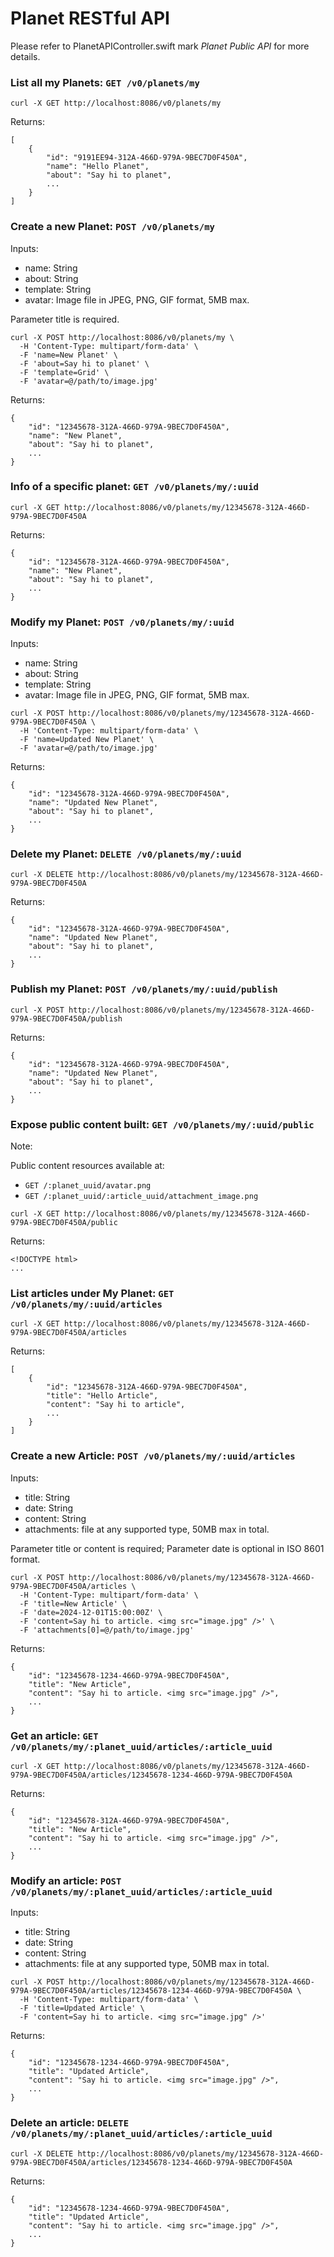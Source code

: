 # Planet RESTful API

Please refer to PlanetAPIController.swift mark *Planet Public API* for more details.

### List all my Planets: ```GET /v0/planets/my```
```
curl -X GET http://localhost:8086/v0/planets/my
```
Returns:
```
[
    {
        "id": "9191EE94-312A-466D-979A-9BEC7D0F450A",
        "name": "Hello Planet",
        "about": "Say hi to planet",
        ...
    }
]
```

### Create a new Planet: ```POST /v0/planets/my```

Inputs:
- name: String
- about: String
- template: String
- avatar: Image file in JPEG, PNG, GIF format, 5MB max.

Parameter title is required.

```
curl -X POST http://localhost:8086/v0/planets/my \
  -H 'Content-Type: multipart/form-data' \
  -F 'name=New Planet' \
  -F 'about=Say hi to planet' \
  -F 'template=Grid' \
  -F 'avatar=@/path/to/image.jpg'
```
Returns:
```
{
    "id": "12345678-312A-466D-979A-9BEC7D0F450A",
    "name": "New Planet",
    "about": "Say hi to planet",
    ...
}
```

### Info of a specific planet: ```GET /v0/planets/my/:uuid```
```
curl -X GET http://localhost:8086/v0/planets/my/12345678-312A-466D-979A-9BEC7D0F450A
```
Returns:
```
{
    "id": "12345678-312A-466D-979A-9BEC7D0F450A",
    "name": "New Planet",
    "about": "Say hi to planet",
    ...
}
```

### Modify my Planet: ```POST /v0/planets/my/:uuid```

Inputs:
- name: String
- about: String
- template: String
- avatar: Image file in JPEG, PNG, GIF format, 5MB max.

```
curl -X POST http://localhost:8086/v0/planets/my/12345678-312A-466D-979A-9BEC7D0F450A \
  -H 'Content-Type: multipart/form-data' \
  -F 'name=Updated New Planet' \
  -F 'avatar=@/path/to/image.jpg'
```
Returns:
```
{
    "id": "12345678-312A-466D-979A-9BEC7D0F450A",
    "name": "Updated New Planet",
    "about": "Say hi to planet",
    ...
}
```


### Delete my Planet: ```DELETE /v0/planets/my/:uuid```
```
curl -X DELETE http://localhost:8086/v0/planets/my/12345678-312A-466D-979A-9BEC7D0F450A
```
Returns:
```
{
    "id": "12345678-312A-466D-979A-9BEC7D0F450A",
    "name": "Updated New Planet",
    "about": "Say hi to planet",
    ...
}
```


### Publish my Planet: ```POST /v0/planets/my/:uuid/publish```
```
curl -X POST http://localhost:8086/v0/planets/my/12345678-312A-466D-979A-9BEC7D0F450A/publish
```
Returns:
```
{
    "id": "12345678-312A-466D-979A-9BEC7D0F450A",
    "name": "Updated New Planet",
    "about": "Say hi to planet",
    ...
}
```

### Expose public content built: ```GET /v0/planets/my/:uuid/public```

Note:

Public content resources available at:
- ```GET /:planet_uuid/avatar.png```
- ```GET /:planet_uuid/:article_uuid/attachment_image.png```

```
curl -X GET http://localhost:8086/v0/planets/my/12345678-312A-466D-979A-9BEC7D0F450A/public
```
Returns:
```
<!DOCTYPE html>
...
```


### List articles under My Planet: ```GET /v0/planets/my/:uuid/articles```
```
curl -X GET http://localhost:8086/v0/planets/my/12345678-312A-466D-979A-9BEC7D0F450A/articles
```
Returns:
```
[
    {
        "id": "12345678-312A-466D-979A-9BEC7D0F450A",
        "title": "Hello Article",
        "content": "Say hi to article",
        ...
    }
]
```


### Create a new Article: ```POST /v0/planets/my/:uuid/articles```

Inputs:
- title: String
- date: String
- content: String
- attachments: file at any supported type, 50MB max in total.

Parameter title or content is required; Parameter date is optional in ISO 8601 format.

```
curl -X POST http://localhost:8086/v0/planets/my/12345678-312A-466D-979A-9BEC7D0F450A/articles \
  -H 'Content-Type: multipart/form-data' \
  -F 'title=New Article' \
  -F 'date=2024-12-01T15:00:00Z' \
  -F 'content=Say hi to article. <img src="image.jpg" />' \
  -F 'attachments[0]=@/path/to/image.jpg'
```
Returns:
```
{
    "id": "12345678-1234-466D-979A-9BEC7D0F450A",
    "title": "New Article",
    "content": "Say hi to article. <img src="image.jpg" />",
    ...
}
```
  

### Get an article: ```GET /v0/planets/my/:planet_uuid/articles/:article_uuid```
```
curl -X GET http://localhost:8086/v0/planets/my/12345678-312A-466D-979A-9BEC7D0F450A/articles/12345678-1234-466D-979A-9BEC7D0F450A
```
Returns:
```
{
    "id": "12345678-312A-466D-979A-9BEC7D0F450A",
    "title": "New Article",
    "content": "Say hi to article. <img src="image.jpg" />",
    ...
}
```


### Modify an article: ```POST /v0/planets/my/:planet_uuid/articles/:article_uuid```

Inputs:
- title: String
- date: String
- content: String
- attachments: file at any supported type, 50MB max in total.

```
curl -X POST http://localhost:8086/v0/planets/my/12345678-312A-466D-979A-9BEC7D0F450A/articles/12345678-1234-466D-979A-9BEC7D0F450A \
  -H 'Content-Type: multipart/form-data' \
  -F 'title=Updated Article' \
  -F 'content=Say hi to article. <img src="image.jpg" />'
```
Returns:
```
{
    "id": "12345678-1234-466D-979A-9BEC7D0F450A",
    "title": "Updated Article",
    "content": "Say hi to article. <img src="image.jpg" />",
    ...
}
```


### Delete an article: ```DELETE /v0/planets/my/:planet_uuid/articles/:article_uuid```
```
curl -X DELETE http://localhost:8086/v0/planets/my/12345678-312A-466D-979A-9BEC7D0F450A/articles/12345678-1234-466D-979A-9BEC7D0F450A
```
Returns:
```
{
    "id": "12345678-1234-466D-979A-9BEC7D0F450A",
    "title": "Updated Article",
    "content": "Say hi to article. <img src="image.jpg" />",
    ...
}
```